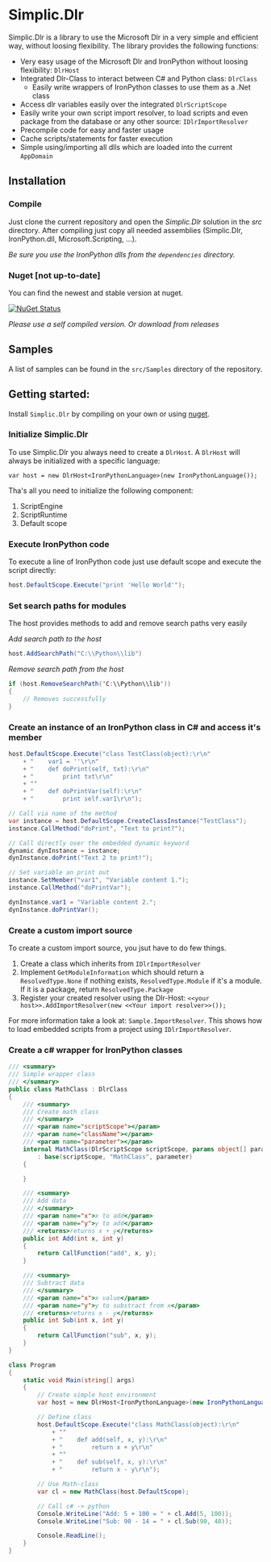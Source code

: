 # Simplic.Dlr

Simplic.Dlr is a library to use the Microsoft Dlr in a very simple and efficient way, without loosing flexibility.
The library provides the following functions:

* Very easy usage of the Microsoft Dlr and IronPython without loosing flexibility: `DlrHost`
* Integrated Dlr-Class to interact between C# and Python class: `DlrClass`
  * Easily write wrappers of IronPython classes to use them as a .Net class
* Access dlr variables easily over the integrated `DlrScriptScope`
* Easily write your own script import resolver, to load scripts and even package from the database or any other source: `IDlrImportResolver`
* Precompile code for easy and faster usage
* Cache scripts/statements for faster execution
* Simple using/importing all dlls which are loaded into the current `AppDomain`

## Installation

### Compile

Just clone the current repository and open the *Simplic.Dlr* solution in the *src* directory. After compiling 
just copy all needed assemblies (Simplic.Dlr, IronPython.dll, Microsoft.Scripting, ...).

_Be sure you use the IronPython dlls from the `dependencies` directory._

### Nuget [not up-to-date]

You can find the newest and stable version at nuget.

[![NuGet Status](http://img.shields.io/nuget/v/Simplic.Dlr.svg?style=flat)](https://www.nuget.org/packages/Simplic.Dlr/)

_Please use a self compiled version. Or download from releases_

## Samples

A list of samples can be found in the `src/Samples` directory of the repository.

## Getting started:

Install `Simplic.Dlr` by compiling on your own or using [nuget](https://www.nuget.org/packages/Simplic.Dlr/).

### Initialize Simplic.Dlr

To use Simplic.Dlr you always need to create a `DlrHost`. A `DlrHost` will always be initialized with a specific language:

    var host = new DlrHost<IronPythonLanguage>(new IronPythonLanguage());
    
Tha's all you need to initialize the following component:

1. ScriptEngine
2. ScriptRuntime
3. Default scope

### Execute IronPython code

To execute a line of IronPython code just use default scope and execute the script directly:

```csharp
host.DefaultScope.Execute("print 'Hello World'");
```

### Set search paths for modules

The host provides methods to add and remove search paths very easily

*Add search path to the host*

```csharp
host.AddSearchPath("C:\\Python\\lib")
```

*Remove search path from the host*

```csharp
if (host.RemoveSearchPath('C:\\Python\\lib'))
{
    // Removes successfully        
}
```

### Create an instance of an IronPython class in C# and access it's member

```csharp
host.DefaultScope.Execute("class TestClass(object):\r\n"
    + "    var1 = ''\r\n"
    + "    def doPrint(self, txt):\r\n"
    + "        print txt\r\n"
    + ""
    + "    def doPrintVar(self):\r\n"
    + "        print self.var1\r\n");

// Call via name of the method
var instance = host.DefaultScope.CreateClassInstance("TestClass");
instance.CallMethod("doPrint", "Text to print?");

// Call directly over the embedded dynamic keyword
dynamic dynInstance = instance;
dynInstance.doPrint("Text 2 to print!");

// Set variable an print out
instance.SetMember("var1", "Variable content 1.");
instance.CallMethod("doPrintVar");

dynInstance.var1 = "Variable content 2.";
dynInstance.doPrintVar();
```

### Create a custom import source

To create a custom import source, you jsut have to do few things.

1. Create a class which inherits from `IDlrImportResolver`
2. Implement `GetModuleInformation` which should return a `ResolvedType.None` if nothing exists, `ResolvedType.Module` if it's a module. If it is a package, return `ResolvedType.Package`
3. Register your created resolver using the Dlr-Host: `<<your host>>.AddImportResolver(new <<Your import resolver>>());`

For more information take a look at: `Sample.ImportResolver`. This shows how to load embedded scripts from a project using `IDlrImportResolver`.

### Create a c# wrapper for IronPython classes

```csharp
/// <summary>
/// Simple wrapper class
/// </summary>
public class MathClass : DlrClass
{
    /// <summary>
    /// Create math class
    /// </summary>
    /// <param name="scriptScope"></param>
    /// <param name="className"></param>
    /// <param name="parameter"></param>
    internal MathClass(DlrScriptScope scriptScope, params object[] parameter)
        : base(scriptScope, "MathClass", parameter)
    {

    }

    /// <summary>
    /// Add data
    /// </summary>
    /// <param name="x">x to add</param>
    /// <param name="y">y to add</param>
    /// <returns>returns x + y</returns>
    public int Add(int x, int y)
    {
        return CallFunction("add", x, y);
    }

    /// <summary>
    /// Subtract data
    /// </summary>
    /// <param name="x">x value</param>
    /// <param name="y">y to substract from x</param>
    /// <returns>returns x - y</returns>
    public int Sub(int x, int y)
    {
        return CallFunction("sub", x, y);
    }
}

class Program
{
    static void Main(string[] args)
    {
        // Create simple host environment
        var host = new DlrHost<IronPythonLanguage>(new IronPythonLanguage());

        // Define class
        host.DefaultScope.Execute("class MathClass(object):\r\n"
            + ""
            + "    def add(self, x, y):\r\n"
            + "        return x + y\r\n"
            + ""
            + "    def sub(self, x, y):\r\n"
            + "        return x - y\r\n");

        // Use Math-class
        var cl = new MathClass(host.DefaultScope);

        // Call c# -> python
        Console.WriteLine("Add: 5 + 100 = " + cl.Add(5, 100));
        Console.WriteLine("Sub: 90 - 14 = " + cl.Sub(90, 40));

        Console.ReadLine();
    }
}
```
